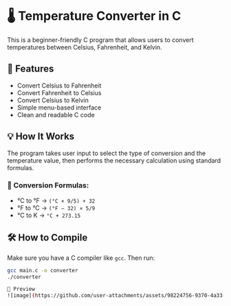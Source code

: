 # 🌡️ Temperature Converter in C

This is a beginner-friendly C program that allows users to convert temperatures between Celsius, Fahrenheit, and Kelvin.

## 📌 Features

- Convert Celsius to Fahrenheit
- Convert Fahrenheit to Celsius
- Convert Celsius to Kelvin
- Simple menu-based interface
- Clean and readable C code

## 💡 How It Works

The program takes user input to select the type of conversion and the temperature value, then performs the necessary calculation using standard formulas.

### 🔁 Conversion Formulas:
- °C to °F → `(°C × 9/5) + 32`
- °F to °C → `(°F − 32) × 5/9`
- °C to K → `°C + 273.15`

## 🛠️ How to Compile

Make sure you have a C compiler like `gcc`. Then run:

```bash
gcc main.c -o converter
./converter

📸 Preview
![image](https://github.com/user-attachments/assets/98224756-9370-4a33-b3ac-ad00bedeebbd)

